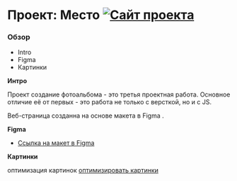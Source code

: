 # Проект: Место [![Сайт проекта]([https://img.shields.io/badge/website-up-blue)](https://arieni.github.io/mesto-project-bootcamp/](https://arieni.github.io/my_mesto/))

### Обзор

- Intro
- Figma
- Картинки

**Интро**

Проект создание фотоальбома - это третья проектная работа. Основное отличие её от первых - это работа не только с версткой, но и с JS.

Веб-страница созданна на основе макета в Figma .

**Figma**

- [Ссылка на макет в Figma](https://www.figma.com/file/2cn9N9jSkmxD84oJik7xL7/JavaScript.-Sprint-4?node-id=0%3A1)

**Картинки**

оптимизация картинок [оптимизировать картинки](https://tinypng.com/)
